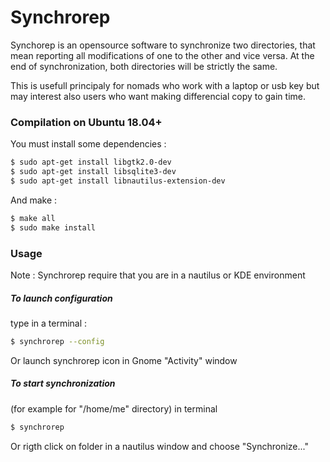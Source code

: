 # Synchrorep

Synchorep is an opensource software to synchronize two directories, that mean reporting all modifications of one to the other and vice versa. At the end of synchronization, both directories will be strictly the same.

This is usefull principaly for nomads who work with a laptop or usb key but may interest also users who want making differencial copy to gain time.

### Compilation on Ubuntu 18.04+

You must install some dependencies :
``` bash
$ sudo apt-get install libgtk2.0-dev
$ sudo apt-get install libsqlite3-dev
$ sudo apt-get install libnautilus-extension-dev 
```

And make :
``` bash
$ make all
$ sudo make install
```

### Usage

Note : Synchrorep require that you are in a nautilus or KDE environment

##### To launch configuration
type in a terminal :
``` bash
$ synchrorep --config
```
Or launch synchrorep icon in Gnome "Activity" window

##### To start synchronization
(for example for "/home/me" directory) in terminal
``` bash
$ synchrorep
```
Or rigth click on folder in a nautilus window and choose "Synchronize..."
